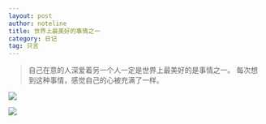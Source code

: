 ```yaml
---
layout: post
author: noteline
title: 世界上最美好的事情之一
category: 日记
tag: 只言
---
```

>自己在意的人深爱着另一个人一定是世界上最美好的是事情之一。
>每次想到这种事情，感觉自己的心被充满了一样。

![](http://wx1.sinaimg.cn/large/006OTYKNly1fr6mbbecypj30nv0dn12z.jpg)

![](http://wx3.sinaimg.cn/large/006OTYKNly1fr6mbbqlf5j30nj0doqf8.jpg)